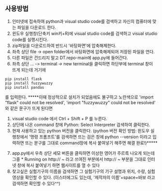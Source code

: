 ## 사용방법

1. 인터넷에 접속하여 python과 visual studio code를 검색하고 자신의 컴퓨터에 맞는 파일을 다운로드 한다.
2. 윈도우 실행창(단축키 win키+R)에 visual studio code를 검색하고 visual studio code를 실행시킨다.
3. zip파일을 다운로드하여 반드시 '바탕화면'에 압축해제한다.
4. 좌측 상단 file -> open folder에서 바탕화면에 압축해제되어 저장된 파일을 연다.
5. 다른 파일은 건드리지 말고 DT.repo-main에 app.py에 들어간다.
6. 좌측 상단 ... -> terminal -> new terminal을 클릭하면 하단부에 terminal 창이 뜨게 되는데 거기에

```
pip install flask
pip install fuzzywuzzy
pip install pandas
```
를 입력한다.
*****이때 정상적으로 설치가 되었음에도 불구하고 노란색으로 'import "flask" could not be resolved', 'import "fuzzywuzzy" could not be resolved' 와 같은 문구가 뜨게 된다면
1) visual studio code 에서 Ctrl + Shift + P 를 누른다.
2) 상단에 나온 command 창에 Python: Select Interpreter 검색하여 클릭한다.
3) 현재 사용하고 있는 python 버전을 클릭한다. (python 버전 확인 방법: 윈도우 실행창에서 '명령 프롬프트'를 검색하면 뜨는 검은 창에 
python --version
이라고 입력하면 뜨는 문구를 그대로 command창에 복사 붙여넣기 해주면 해결 완료!)*****
7. app.py에서 우측 상단 세모 버튼을 클릭하면 이상한 영어가 주르륵 나오게 되는데 그중 * Running on http:// ~ 라고 쓰여진 부분에서 http:// ~ 부분을 그대로 인터넷 창에 복사 붙여넣기 하면 웹사이트를 열 수 있다
8. 찾고싶은 실험기구의 이름을 검색하면 그 실험기구의 기구 설명과 위치, 수량, 실험영상을 확인할 수 있다. (이스터에그도 있는데, '제작자의 이름'+space+바보 라고 검색하면 확인할 수 있다^^)
